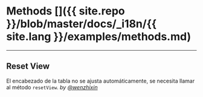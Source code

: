 # Methods []({{ site.repo }}/blob/master/docs/_i18n/{{ site.lang }}/examples/methods.md)

---

## Reset View

El encabezado de la tabla no se ajusta automáticamente, se necesita llamar al método `resetView`. _by [@wenzhixin](https://github.com/wenzhixin)_

<iframe width="100%" height="300" data-src="http://jsfiddle.net/wenyi/e3nk137y/40/embedded/html,js,result" allowfullscreen="allowfullscreen" frameborder="0"></iframe>


<!--
## Data Methods


## Merge Cells


## Check Methods


## Column Methods
-->